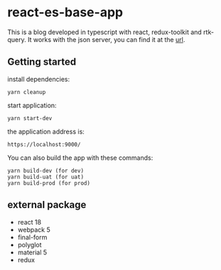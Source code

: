 # react-es-base-app

This is a blog developed in typescript with react, redux-toolkit and rtk-query. It works with the json server, you can find it at the [url](https://github.com/ChristianMar/simple-fake-server).

## Getting started

install dependencies:

```
yarn cleanup
```

start application:

```
yarn start-dev
```

the application address is:

```
https://localhost:9000/
```

You can also build the app with these commands:

```
yarn build-dev (for dev)
yarn build-uat (for uat)
yarn build-prod (for prod)
```

## external package

- react 18
- webpack 5
- final-form
- polyglot
- material 5
- redux
